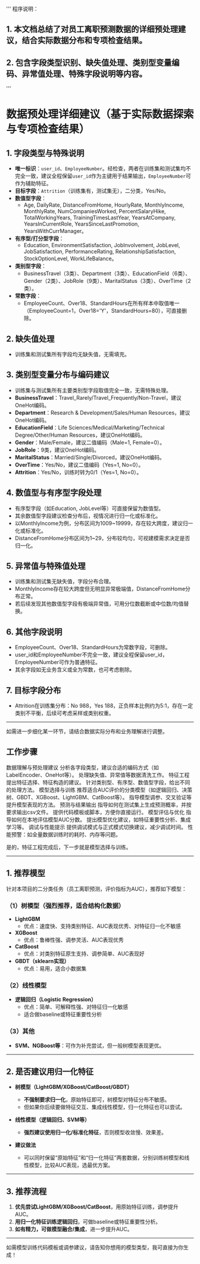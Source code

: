 '''
程序说明：
## 1. 本文档总结了对员工离职预测数据的详细预处理建议，结合实际数据分布和专项检查结果。
## 2. 包含字段类型识别、缺失值处理、类别型变量编码、异常值处理、特殊字段说明等内容。
'''

# 数据预处理详细建议（基于实际数据探索与专项检查结果）

## 1. 字段类型与特殊说明
- **唯一标识**：`user_id`、`EmployeeNumber`。经检查，两者在训练集和测试集均不完全一致，建议全程保留`user_id`作为主键用于结果输出，`EmployeeNumber`可作为辅助特征。
- **目标字段**：`Attrition`（训练集有，测试集无），二分类，Yes/No。
- **数值型字段**：
  - Age, DailyRate, DistanceFromHome, HourlyRate, MonthlyIncome, MonthlyRate, NumCompaniesWorked, PercentSalaryHike, TotalWorkingYears, TrainingTimesLastYear, YearsAtCompany, YearsInCurrentRole, YearsSinceLastPromotion, YearsWithCurrManager。
- **有序型/打分型字段**：
  - Education, EnvironmentSatisfaction, JobInvolvement, JobLevel, JobSatisfaction, PerformanceRating, RelationshipSatisfaction, StockOptionLevel, WorkLifeBalance。
- **类别型字段**：
  - BusinessTravel（3类）、Department（3类）、EducationField（6类）、Gender（2类）、JobRole（9类）、MaritalStatus（3类）、OverTime（2类）。
- **常数字段**：
  - EmployeeCount、Over18、StandardHours在所有样本中取值唯一（EmployeeCount=1，Over18='Y'，StandardHours=80），可直接删除。

## 2. 缺失值处理
- 训练集和测试集所有字段均无缺失值，无需填充。

## 3. 类别型变量分布与编码建议
- 训练集与测试集所有主要类别型字段取值完全一致，无需特殊处理。
- **BusinessTravel**：Travel_Rarely/Travel_Frequently/Non-Travel，建议OneHot编码。
- **Department**：Research & Development/Sales/Human Resources，建议OneHot编码。
- **EducationField**：Life Sciences/Medical/Marketing/Technical Degree/Other/Human Resources，建议OneHot编码。
- **Gender**：Male/Female，建议二值编码（Male=1, Female=0）。
- **JobRole**：9类，建议OneHot编码。
- **MaritalStatus**：Married/Single/Divorced，建议OneHot编码。
- **OverTime**：Yes/No，建议二值编码（Yes=1, No=0）。
- **Attrition**：Yes/No，训练时转为0/1（Yes=1, No=0）。

## 4. 数值型与有序型字段处理
- 有序型字段（如Education, JobLevel等）可直接保留为数值型。
- 其余数值型字段建议检查分布后，视情况进行归一化或标准化。
- 以MonthlyIncome为例，分布区间为1009~19999，存在较大跨度，建议归一化或标准化。
- DistanceFromHome分布区间为1~29，分布较均匀，可视建模需求决定是否归一化。

## 5. 异常值与特殊值处理
- 训练集和测试集无缺失值，字段分布合理。
- MonthlyIncome存在较大跨度但无明显异常极端值，DistanceFromHome分布正常。
- 若后续发现其他数值型字段有极端异常值，可用分位数截断或中位数/均值替换。

## 6. 其他字段说明
- EmployeeCount、Over18、StandardHours为常数字段，可删除。
- user_id和EmployeeNumber不完全一致，建议全程保留user_id，EmployeeNumber可作为普通特征。
- 其余字段如无业务含义或全为常数，也可考虑剔除。

## 7. 目标字段分布
- Attrition在训练集分布：No 988，Yes 188，正负样本比例约为5:1，存在一定类别不平衡，后续可考虑采样或类别权重。

---
如需进一步细化某一环节，请结合数据实际分布和业务理解进行调整。 

## 工作步骤
数据理解与预处理建议
分析各字段类型，建议合适的编码方式（如LabelEncoder、OneHot等）。
处理缺失值、异常值等数据清洗工作。
特征工程
提出特征选择、特征构造的建议。
针对类别型、有序型、数值型字段，给出不同的处理方法。
模型选择与训练
推荐适合AUC评价的分类模型（如逻辑回归、决策树、GBDT、XGBoost、LightGBM、CatBoost等）。
指导模型调参、交叉验证等提升模型表现的方法。
预测与结果输出
指导如何在测试集上生成预测概率，并按要求输出csv文件。
提供代码模板或脚本，方便你直接运行。
模型评估与优化
指导如何在本地评估模型AUC分数。
提出模型优化建议，如特征重要性分析、集成学习等。
调试与性能提示
提供调试模式与正式模式切换建议，减少调试时间。
性能预警：如全量数据训练时的耗时、内存等问题。


是的，特征工程完成后，下一步就是模型选择与训练。

---

## 1. 推荐模型

针对本项目的二分类任务（员工离职预测，评价指标为AUC），推荐如下模型：

### （1）树模型（强烈推荐，适合结构化数据）
- **LightGBM**  
  - 优点：速度快、支持类别特征、AUC表现优秀、对特征归一化不敏感
- **XGBoost**
  - 优点：鲁棒性强、调参灵活、AUC表现优秀
- **CatBoost**
  - 优点：对类别特征原生支持、调参简单、AUC表现好
- **GBDT（sklearn实现）**
  - 优点：易用，适合小数据集

### （2）线性模型
- **逻辑回归（Logistic Regression）**
  - 优点：简单、可解释性强、对特征归一化敏感
  - 适合做baseline或特征重要性分析

### （3）其他
- **SVM、NGBoost等**：可作为补充尝试，但一般树模型表现更优。

---

## 2. 是否建议用归一化特征

- **树模型（LightGBM/XGBoost/CatBoost/GBDT）**  
  - **不强制要求归一化**，原始特征即可，树模型对特征分布不敏感。
  - 但如果你后续要做特征交互、集成线性模型，归一化特征也可以尝试。

- **线性模型（逻辑回归、SVM等）**  
  - **强烈建议使用归一化/标准化特征**，否则模型收敛慢、效果差。

- **建议做法**  
  - 可以同时保留“原始特征”和“归一化特征”两套数据，分别训练树模型和线性模型，比较AUC表现，选最优方案。

---

## 3. 推荐流程

1. **优先尝试LightGBM/XGBoost/CatBoost**，用原始特征训练，调参提升AUC。
2. **用归一化特征训练逻辑回归**，可做baseline或特征重要性分析。
3. **如有精力，可做模型融合/集成**，进一步提升AUC。

---

如需模型训练代码模板或调参建议，请告知你想用的模型类型，我可直接为你生成！

